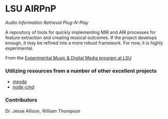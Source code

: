 # LSU AIRPnP

_Audio Information Retrieval Plug-N-Play_

A repository of tools for quickly implementing MIR and AIR processes for feature extraction and creating musical outcomes.  If the project develops enough, it may be refined into a more robust framework. For now, it is highly experimental.

From the [Experimental Music & Digital Media program at LSU](https://emdm.lsu.edu)


### Utilizing resources from a number of other excellent projects

- [meyda](https://meyda.js.org/)
- [node-cmd](https://riaevangelist.github.io/node-cmd/)

### Contributors

Dr. Jesse Allison, William Thompson


